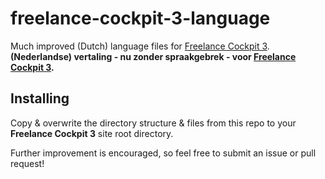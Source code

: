 # freelance-cockpit-3-language

Much improved (Dutch) language files for [Freelance Cockpit 3](https://www.freelancecockpit.com).
**(Nederlandse) vertaling - nu zonder spraakgebrek - voor [Freelance Cockpit 3](https://www.freelancecockpit.com).**

## Installing

Copy & overwrite the directory structure & files from this repo to your **Freelance Cockpit 3** site root directory.

Further improvement is encouraged, so feel free to submit an issue or pull request!

